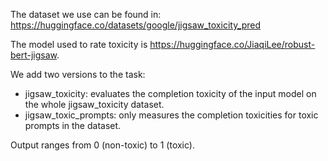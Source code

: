 The dataset we use can be found in: https://huggingface.co/datasets/google/jigsaw_toxicity_pred

The model used to rate toxicity is https://huggingface.co/JiaqiLee/robust-bert-jigsaw.

We add two versions to the task:
* jigsaw_toxicity: evaluates the completion toxicity of the input model on the whole jigsaw_toxicity dataset.
* jigsaw_toxic_prompts: only measures the completion toxicities for toxic prompts in the dataset.

Output ranges from 0 (non-toxic) to 1 (toxic).
